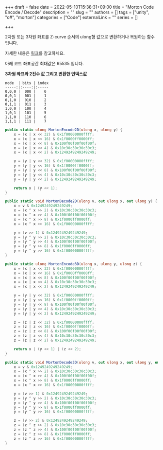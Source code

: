+++
draft = false
date = 2022-05-10T15:38:31+09:00
title = "Morton Code Encode / Decode"
description = ""
slug = ""
authors = []
tags = ["unity", "c#", "morton"]
categories = ["Code"]
externalLink = ""
series = []

+++

2차원 또는 3차원 좌표를  Z-curve 순서의 ulong형 값으로 변환하거나 복원하는 함수입니다.

자세한 내용은 [링크](https://www.forceflow.be/2013/10/07/morton-encodingdecoding-through-bit-interleaving-implementations)를 참고하세요.



아래 코드 좌표공간 최대값은 65535 입니다.



**3차원 좌표와 2진수 값 그리고 변환한 인덱스값**

```
node  | bits | index
-----:|:----:|:-----
0,0,0 |  000 |    0
0,0,1 |  001 |    1
0,1,0 |  010 |    2
0,1,1 |  011 |    3
1,0,0 |  100 |    4
1,0,1 |  101 |    5
1,1,0 |  110 |    6
1,1,1 |  111 |    7
```

```c# {linenos=table}
public static ulong MortonEncode2D(ulong x, ulong y) {
    x = (x | x << 32) & 0x1f00000000ffff;
    x = (x | x << 16) & 0x1f0000ff0000ff;
    x = (x | x << 8) & 0x100f00f00f00f00f;
    x = (x | x << 4) & 0x10c30c30c30c30c3;
    x = (x | x << 2) & 0x1249249249249249;

    y = (y | y << 32) & 0x1f00000000ffff;
    y = (y | y << 16) & 0x1f0000ff0000ff;
    y = (y | y << 8) & 0x100f00f00f00f00f;
    y = (y | y << 4) & 0x10c30c30c30c30c3;
    y = (y | y << 2) & 0x1249249249249249;

    return x | (y << 1);
}

public static void MortonDecode2D(ulong v, out ulong x, out ulong y) {
    x = v & 0x1249249249249249;
    x = (x ^ x >> 2) & 0x10c30c30c30c30c3;
    x = (x ^ x >> 4) & 0x100f00f00f00f00f;
    x = (x ^ x >> 8) & 0x1f0000ff0000ff;
    x = (x ^ x >> 16) & 0x1f00000000ffff;

    y = (v >> 1) & 0x1249249249249249;
    y = (y ^ y >> 2) & 0x10c30c30c30c30c3;
    y = (y ^ y >> 4) & 0x100f00f00f00f00f;
    y = (y ^ y >> 8) & 0x1f0000ff0000ff;
    y = (y ^ y >> 16) & 0x1f00000000ffff;
}

public static ulong MortonEncode3D(ulong x, ulong y, ulong z) {
    x = (x | x << 32) & 0x1f00000000ffff;
    x = (x | x << 16) & 0x1f0000ff0000ff;
    x = (x | x << 8) & 0x100f00f00f00f00f;
    x = (x | x << 4) & 0x10c30c30c30c30c3;
    x = (x | x << 2) & 0x1249249249249249;

    y = (y | y << 32) & 0x1f00000000ffff;
    y = (y | y << 16) & 0x1f0000ff0000ff;
    y = (y | y << 8) & 0x100f00f00f00f00f;
    y = (y | y << 4) & 0x10c30c30c30c30c3;
    y = (y | y << 2) & 0x1249249249249249;

    z = (z | z << 32) & 0x1f00000000ffff;
    z = (z | z << 16) & 0x1f0000ff0000ff;
    z = (z | z << 8) & 0x100f00f00f00f00f;
    z = (z | z << 4) & 0x10c30c30c30c30c3;
    z = (z | z << 2) & 0x1249249249249249;

    return x | (y << 1) | (z << 2);
}

public static void MortonDecode3D(ulong v, out ulong x, out ulong y, out ulong z) {
    x = v & 0x1249249249249249;
    x = (x ^ x >> 2) & 0x10c30c30c30c30c3;
    x = (x ^ x >> 4) & 0x100f00f00f00f00f;
    x = (x ^ x >> 8) & 0x1f0000ff0000ff;
    x = (x ^ x >> 16) & 0x1f00000000ffff;

    y = (v >> 1) & 0x1249249249249249;
    y = (y ^ y >> 2) & 0x10c30c30c30c30c3;
    y = (y ^ y >> 4) & 0x100f00f00f00f00f;
    y = (y ^ y >> 8) & 0x1f0000ff0000ff;
    y = (y ^ y >> 16) & 0x1f00000000ffff;

    z = (v >> 2) & 0x1249249249249249;
    z = (z ^ z >> 2) & 0x10c30c30c30c30c3;
    z = (z ^ z >> 4) & 0x100f00f00f00f00f;
    z = (z ^ z >> 8) & 0x1f0000ff0000ff;
    z = (z ^ z >> 16) & 0x1f00000000ffff;
}
```